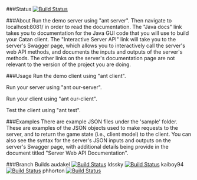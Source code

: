###Status
[![Build Status](https://travis-ci.org/kupiakos/CS340.svg?branch=master)](https://travis-ci.org/kupiakos/CS340)

###About
Run the demo server using "ant server".  Then navigate to localhost:8081/ in 
order to read the documentation.  The "Java docs" link takes you to documentation
for the Java GUI code that you will use to build your Catan client.  The
"Interactive Server API" link will take you to the server's Swagger page, which
allows you to interactively call the server's web API methods, and documents
the inputs and outputs of the server's methods.  The other links on the server's
documentation page are not relevant to the version of the project you are doing.

###Usage
Run the demo client using "ant client".

Run your server using "ant our-server".

Run your client using "ant our-client".

Test the client using "ant test".

###Examples
There are example JSON files under the 'sample' folder.  These are examples 
of the JSON objects used to make requests to the server, and to return the 
game state (i.e., client model) to the client.  You can also see the syntax
for the server's JSON inputs and outputs on the server's Swagger page,
with additional details being provide in the document titled "Server Web API 
Documentation".

###Branch Builds
audakel 
[![Build Status](https://travis-ci.org/audakel/CS340.svg?branch=master)](https://travis-ci.org/audakel/CS340)
ldssky 
[![Build Status](https://travis-ci.org/ldssky/CS340.svg?branch=master)](https://travis-ci.org/ldssky/CS340)
kaiboy94 
[![Build Status](https://travis-ci.org/kaiboy94/CS340.svg?branch=master)](https://travis-ci.org/kaiboy94/CS340)
phhorton 
[![Build Status](https://travis-ci.org/phhorton/CS340.svg?branch=master)](https://travis-ci.org/phhorton/CS340)



